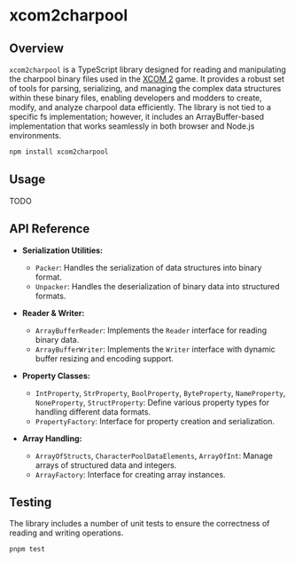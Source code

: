 # xcom2charpool

## Overview

`xcom2charpool` is a TypeScript library designed for reading and manipulating the charpool binary files used in the [XCOM 2](https://www.xcom.com) game. It provides a robust set of tools for parsing, serializing, and managing the complex data structures within these binary files, enabling developers and modders to create, modify, and analyze charpool data efficiently.
The library is not tied to a specific fs implementation; however, it includes an ArrayBuffer-based implementation that works seamlessly in both browser and Node.js environments.

```bash
npm install xcom2charpool
```

## Usage

TODO

## API Reference

- **Serialization Utilities:**
  - `Packer`: Handles the serialization of data structures into binary format.
  - `Unpacker`: Handles the deserialization of binary data into structured formats.
- **Reader & Writer:**
  - `ArrayBufferReader`: Implements the `Reader` interface for reading binary data.
  - `ArrayBufferWriter`: Implements the `Writer` interface with dynamic buffer resizing and encoding support.

- **Property Classes:**
  - `IntProperty`, `StrProperty`, `BoolProperty`, `ByteProperty`, `NameProperty`, `NoneProperty`, `StructProperty`: Define various property types for handling different data formats.
  - `PropertyFactory`: Interface for property creation and serialization.

- **Array Handling:**
  - `ArrayOfStructs`, `CharacterPoolDataElements`, `ArrayOfInt`: Manage arrays of structured data and integers.
  - `ArrayFactory`: Interface for creating array instances.

## Testing

The library includes a number of unit tests to ensure the correctness of reading and writing operations.

```bash
pnpm test
```